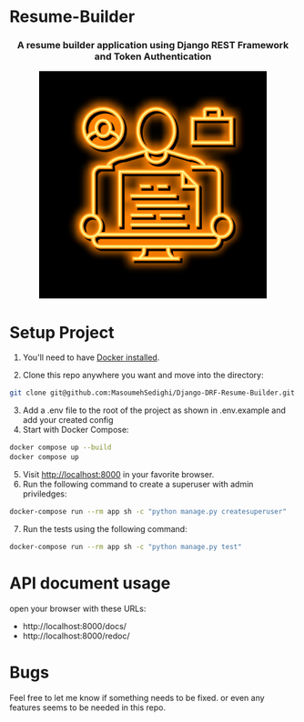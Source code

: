 # Resume-Builder
<div align="center">
 <h3>A resume builder application using Django REST Framework and Token Authentication</h3>
<img loading="lazy" style="width:400px" src="resume-img.jpg">
</div>


# Setup Project
1. You'll need to have [Docker installed](https://docs.docker.com/get-docker/).

2. Clone this repo anywhere you want and move into the directory:
```bash
git clone git@github.com:MasoumehSedighi/Django-DRF-Resume-Builder.git
```

3. Add a .env file to the root of the project as shown in .env.example and add your created config
4. Start with Docker Compose:
```bash
docker compose up --build
docker compose up
```
5. Visit <http://localhost:8000> in your favorite browser.
6. Run the following command to create a superuser with admin priviledges:
 ```bash
docker-compose run --rm app sh -c "python manage.py createsuperuser" 
```
7. Run the tests using the following command:
 ```bash
 docker-compose run --rm app sh -c "python manage.py test"
```
# API document usage
 open your browser with these URLs:
 - http://localhost:8000/docs/
 - http://localhost:8000/redoc/

# Bugs
Feel free to let me know if something needs to be fixed. or even any features seems to be needed in this repo.
